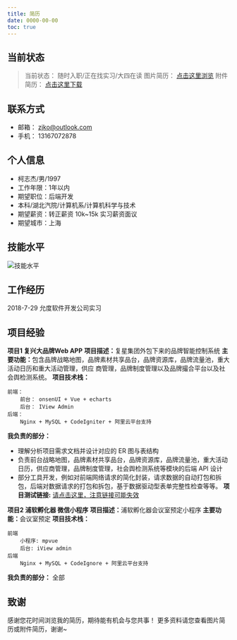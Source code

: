 ```yaml
---
title: 简历
date: 0000-00-00
toc: true
---
```


## 当前状态
> 当前状态： 随时入职/正在找实习/大四在读
> 图片简历： [点击这里浏览](https://zjko-blog-img.oss-cn-beijing.aliyuncs.com/blog-root/__%E6%9F%AF%E5%BF%97%E6%9D%B0%E7%9A%84%E7%AE%80%E5%8E%86V1_5.png?x-oss-process=style/no-style)
> 附件简历： [点击这里下载](https://raw.githubusercontent.com/zjko/blog/master/resume/__%E6%9F%AF%E5%BF%97%E6%9D%B0%E7%9A%84%E7%AE%80%E5%8E%86V1_5.pdf)

<!-- more -->

## 联系方式
* 邮箱： zjko@outlook.com
* 手机： 13167072878

## 个人信息
* 柯志杰/男/1997
* 工作年限：1年以内
* 期望职位：后端开发
* 本科/湖北汽院/计算机系/计算机科学与技术
* 期望薪资：转正薪资 10k~15k 实习薪资面议
* 期望城市：上海

## 技能水平
![技能水平](https://zjko-blog-img.oss-cn-beijing.aliyuncs.com/Blog-Article/resume/WX20190222-155208%402x.png?x-oss-process=style/no-style)

## 工作经历

2018-7-29 允度软件开发公司实习

## 项目经验
<b>项目1 复兴大品牌Web APP</b>
<b>项目描述：</b>复星集团外包下来的品牌智能控制系统
<b>主要功能：</b>包含品牌战略地图，品牌素材共享品台，品牌资源库，品牌流量池，重大活动日历和重大活动管理，供应 商管理，品牌制度管理以及品牌撮合平台以及社会舆检测系统。
<b>项目技术栈：</b>

    前端：
        前台： onsenUI + Vue + echarts
        后台： IView Admin
    后端：
        Nginx + MySQL + CodeIgniter + 阿里云平台支持

<b>我负责的部分：</b>
* 理解分析项目需求文档并设计对应的 ER 图与表结构
* 负责前台战略地图，品牌素材共享品台，品牌资源库，品牌流量池，重大活动日历，供应商管理，品牌制度管理，社会舆检测系统等模块的后端 API 设计
* 部分工具开发，例如对前端网络请求的简化封装，请求数据的自动打包和拆包，后端对数据请求的打包和拆包，基于数据驱动型表单完整性检查等等。
<b>项目测试链接:</b> [请点击这里，注意链接可能失效](http://dev.fbrand.yund.co/fbrand/index.html#/) 

<b>项目2 浦软孵化器 微信小程序</b>
<b>项目描述：</b>浦软孵化器会议室预定小程序
<b>主要功能：</b>会议室预定
<b>项目技术栈：</b>

    前端
        小程序: mpvue
        后台: iView admin 
    后端
        Nginx + MySQL + CodeIgnore + 阿里云平台支持

<b>我负责的部分：</b>
全部

## 致谢
感谢您花时间浏览我的简历，期待能有机会与您共事！
更多资料请您查看图片简历或附件简历，谢谢~
